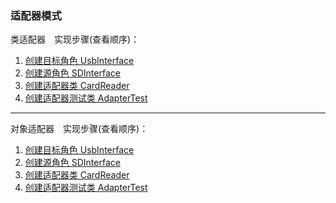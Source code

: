 ### 适配器模式
类适配器　实现步骤(查看顺序)：
 1. [创建目标角色 UsbInterface](https://github.com/zhaohaihao/Java-Design-Patterns/blob/master/src/main/java/com/patterns/adapter/UsbInterface.java)
 2. [创建源角色 SDInterface](https://github.com/zhaohaihao/Java-Design-Patterns/blob/master/src/main/java/com/patterns/adapter/SDInterface.java)
 3. [创建适配器类  CardReader](https://github.com/zhaohaihao/Java-Design-Patterns/blob/master/src/main/java/com/patterns/adapter/CardReader.java)
 4. [创建适配器测试类 AdapterTest](https://github.com/zhaohaihao/Java-Design-Patterns/blob/master/src/main/java/com/patterns/adapter/AdapterTest.java)
----------
对象适配器　实现步骤(查看顺序)：
 1. [创建目标角色 UsbInterface](https://github.com/zhaohaihao/Java-Design-Patterns/blob/master/src/main/java/com/patterns/adapter/UsbInterface.java)
 2. [创建源角色 SDInterface](https://github.com/zhaohaihao/Java-Design-Patterns/blob/master/src/main/java/com/patterns/adapter/SDInterface.java)
 3. [创建适配器类  CardReader](https://github.com/zhaohaihao/Java-Design-Patterns/blob/master/src/main/java/com/patterns/adapter/CardReader1.java)
 4. [创建适配器测试类 AdapterTest](https://github.com/zhaohaihao/Java-Design-Patterns/blob/master/src/main/java/com/patterns/adapter/AdapterTest1.java)